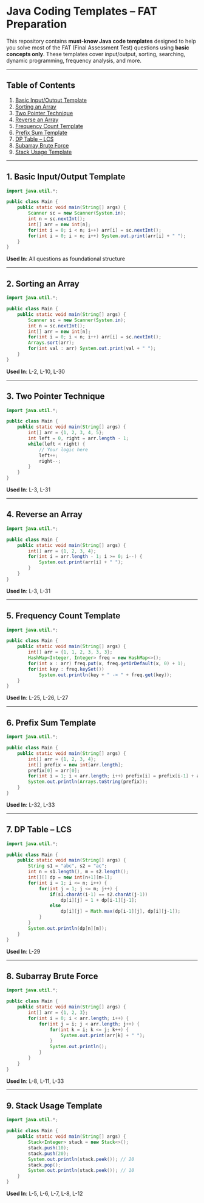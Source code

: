 # Java Coding Templates – FAT Preparation

This repository contains **must-know Java code templates** designed to help you solve most of the FAT (Final Assessment Test) questions using **basic concepts only**. These templates cover input/output, sorting, searching, dynamic programming, frequency analysis, and more.

---

## Table of Contents

1. [Basic Input/Output Template](#1-basic-inputoutput-template)
2. [Sorting an Array](#2-sorting-an-array)
3. [Two Pointer Technique](#3-two-pointer-technique)
4. [Reverse an Array](#4-reverse-an-array)
5. [Frequency Count Template](#5-frequency-count-template)
6. [Prefix Sum Template](#6-prefix-sum-template)
7. [DP Table – LCS](#7-dp-table--lcs)
8. [Subarray Brute Force](#8-subarray-brute-force)
9. [Stack Usage Template](#9-stack-usage-template)

---

## 1. Basic Input/Output Template
```java
import java.util.*;

public class Main {
    public static void main(String[] args) {
        Scanner sc = new Scanner(System.in);
        int n = sc.nextInt();
        int[] arr = new int[n];
        for(int i = 0; i < n; i++) arr[i] = sc.nextInt();
        for(int i = 0; i < n; i++) System.out.print(arr[i] + " ");
    }
}
```
**Used In**: All questions as foundational structure

---

## 2. Sorting an Array
```java
import java.util.*;

public class Main {
    public static void main(String[] args) {
        Scanner sc = new Scanner(System.in);
        int n = sc.nextInt();
        int[] arr = new int[n];
        for(int i = 0; i < n; i++) arr[i] = sc.nextInt();
        Arrays.sort(arr);
        for(int val : arr) System.out.print(val + " ");
    }
}
```
**Used In**: L-2, L-10, L-30

---

## 3. Two Pointer Technique
```java
import java.util.*;

public class Main {
    public static void main(String[] args) {
        int[] arr = {1, 2, 3, 4, 5};
        int left = 0, right = arr.length - 1;
        while(left < right) {
            // Your logic here
            left++;
            right--;
        }
    }
}
```
**Used In**: L-3, L-31

---

## 4. Reverse an Array
```java
import java.util.*;

public class Main {
    public static void main(String[] args) {
        int[] arr = {1, 2, 3, 4};
        for(int i = arr.length - 1; i >= 0; i--) {
            System.out.print(arr[i] + " ");
        }
    }
}
```
**Used In**: L-3, L-31

---

## 5. Frequency Count Template
```java
import java.util.*;

public class Main {
    public static void main(String[] args) {
        int[] arr = {1, 1, 2, 3, 3, 3};
        HashMap<Integer, Integer> freq = new HashMap<>();
        for(int x : arr) freq.put(x, freq.getOrDefault(x, 0) + 1);
        for(int key : freq.keySet())
            System.out.println(key + " -> " + freq.get(key));
    }
}
```
**Used In**: L-25, L-26, L-27

---

## 6. Prefix Sum Template
```java
import java.util.*;

public class Main {
    public static void main(String[] args) {
        int[] arr = {1, 2, 3, 4};
        int[] prefix = new int[arr.length];
        prefix[0] = arr[0];
        for(int i = 1; i < arr.length; i++) prefix[i] = prefix[i-1] + arr[i];
        System.out.println(Arrays.toString(prefix));
    }
}
```
**Used In**: L-32, L-33

---

## 7. DP Table – LCS
```java
import java.util.*;

public class Main {
    public static void main(String[] args) {
        String s1 = "abc", s2 = "ac";
        int n = s1.length(), m = s2.length();
        int[][] dp = new int[n+1][m+1];
        for(int i = 1; i <= n; i++) {
            for(int j = 1; j <= m; j++) {
                if(s1.charAt(i-1) == s2.charAt(j-1))
                    dp[i][j] = 1 + dp[i-1][j-1];
                else
                    dp[i][j] = Math.max(dp[i-1][j], dp[i][j-1]);
            }
        }
        System.out.println(dp[n][m]);
    }
}
```
**Used In**: L-29

---

## 8. Subarray Brute Force
```java
import java.util.*;

public class Main {
    public static void main(String[] args) {
        int[] arr = {1, 2, 3};
        for(int i = 0; i < arr.length; i++) {
            for(int j = i; j < arr.length; j++) {
                for(int k = i; k <= j; k++) {
                    System.out.print(arr[k] + " ");
                }
                System.out.println();
            }
        }
    }
}
```
**Used In**: L-8, L-11, L-33

---

## 9. Stack Usage Template
```java
import java.util.*;

public class Main {
    public static void main(String[] args) {
        Stack<Integer> stack = new Stack<>();
        stack.push(10);
        stack.push(20);
        System.out.println(stack.peek()); // 20
        stack.pop();
        System.out.println(stack.peek()); // 10
    }
}
```
**Used In**: L-5, L-6, L-7, L-8, L-12
